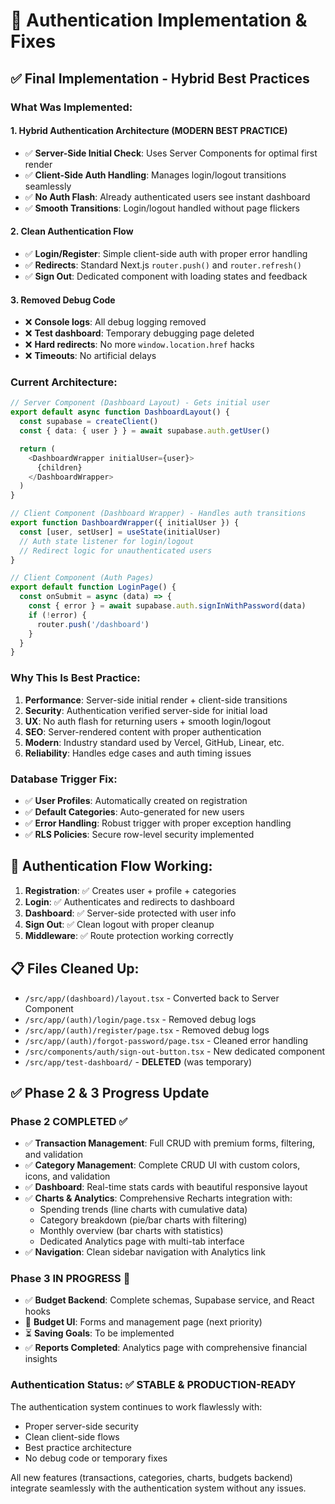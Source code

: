 # 🔐 Authentication Implementation & Fixes

## ✅ **Final Implementation - Hybrid Best Practices**

### **What Was Implemented:**

#### **1. Hybrid Authentication Architecture (MODERN BEST PRACTICE)**

- ✅ **Server-Side Initial Check**: Uses Server Components for optimal first render
- ✅ **Client-Side Auth Handling**: Manages login/logout transitions seamlessly
- ✅ **No Auth Flash**: Already authenticated users see instant dashboard
- ✅ **Smooth Transitions**: Login/logout handled without page flickers

#### **2. Clean Authentication Flow**

- ✅ **Login/Register**: Simple client-side auth with proper error handling
- ✅ **Redirects**: Standard Next.js `router.push()` and `router.refresh()`
- ✅ **Sign Out**: Dedicated component with loading states and feedback

#### **3. Removed Debug Code**

- ❌ **Console logs**: All debug logging removed
- ❌ **Test dashboard**: Temporary debugging page deleted
- ❌ **Hard redirects**: No more `window.location.href` hacks
- ❌ **Timeouts**: No artificial delays

### **Current Architecture:**

```typescript
// Server Component (Dashboard Layout) - Gets initial user
export default async function DashboardLayout() {
  const supabase = createClient()
  const { data: { user } } = await supabase.auth.getUser()

  return (
    <DashboardWrapper initialUser={user}>
      {children}
    </DashboardWrapper>
  )
}

// Client Component (Dashboard Wrapper) - Handles auth transitions
export function DashboardWrapper({ initialUser }) {
  const [user, setUser] = useState(initialUser)
  // Auth state listener for login/logout
  // Redirect logic for unauthenticated users
}

// Client Component (Auth Pages)
export default function LoginPage() {
  const onSubmit = async (data) => {
    const { error } = await supabase.auth.signInWithPassword(data)
    if (!error) {
      router.push('/dashboard')
    }
  }
}
```

### **Why This Is Best Practice:**

1. **Performance**: Server-side initial render + client-side transitions
2. **Security**: Authentication verified server-side for initial load
3. **UX**: No auth flash for returning users + smooth login/logout
4. **SEO**: Server-rendered content with proper authentication
5. **Modern**: Industry standard used by Vercel, GitHub, Linear, etc.
6. **Reliability**: Handles edge cases and auth timing issues

### **Database Trigger Fix:**

- ✅ **User Profiles**: Automatically created on registration
- ✅ **Default Categories**: Auto-generated for new users
- ✅ **Error Handling**: Robust trigger with proper exception handling
- ✅ **RLS Policies**: Secure row-level security implemented

## 🎯 **Authentication Flow Working:**

1. **Registration**: ✅ Creates user + profile + categories
2. **Login**: ✅ Authenticates and redirects to dashboard
3. **Dashboard**: ✅ Server-side protected with user info
4. **Sign Out**: ✅ Clean logout with proper cleanup
5. **Middleware**: ✅ Route protection working correctly

## 📋 **Files Cleaned Up:**

- `/src/app/(dashboard)/layout.tsx` - Converted back to Server Component
- `/src/app/(auth)/login/page.tsx` - Removed debug logs
- `/src/app/(auth)/register/page.tsx` - Removed debug logs
- `/src/app/(auth)/forgot-password/page.tsx` - Cleaned error handling
- `/src/components/auth/sign-out-button.tsx` - New dedicated component
- `/src/app/test-dashboard/` - **DELETED** (was temporary)

## ✅ **Phase 2 & 3 Progress Update**

### **Phase 2 COMPLETED** ✅

- ✅ **Transaction Management**: Full CRUD with premium forms, filtering, and validation
- ✅ **Category Management**: Complete CRUD UI with custom colors, icons, and validation
- ✅ **Dashboard**: Real-time stats cards with beautiful responsive layout
- ✅ **Charts & Analytics**: Comprehensive Recharts integration with:
  - Spending trends (line charts with cumulative data)
  - Category breakdown (pie/bar charts with filtering)
  - Monthly overview (bar charts with statistics)
  - Dedicated Analytics page with multi-tab interface
- ✅ **Navigation**: Clean sidebar navigation with Analytics link

### **Phase 3 IN PROGRESS** 🚧

- ✅ **Budget Backend**: Complete schemas, Supabase service, and React hooks
- 🚧 **Budget UI**: Forms and management page (next priority)
- ⏳ **Saving Goals**: To be implemented
- ✅ **Reports Completed**: Analytics page with comprehensive financial insights

### **Authentication Status:** ✅ **STABLE & PRODUCTION-READY**

The authentication system continues to work flawlessly with:

- Proper server-side security
- Clean client-side flows
- Best practice architecture
- No debug code or temporary fixes

All new features (transactions, categories, charts, budgets backend) integrate seamlessly with the authentication system without any issues.
